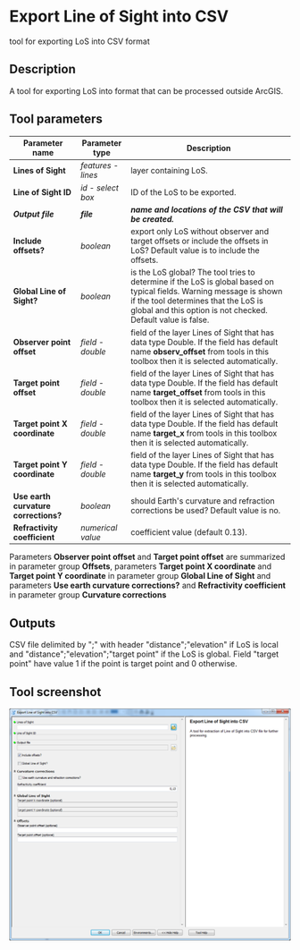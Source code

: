 # Export Line of Sight into CSV

tool for exporting LoS into CSV format 

## Description

A tool for exporting LoS into format that can be processed outside ArcGIS.

## Tool parameters

| Parameter name | Parameter type | Description |
| ------------- |-------------| -----|
| **Lines of Sight** | *features - lines* | layer containing LoS. |
| **Line of Sight ID** | *id - select box* | ID of the LoS to be exported. |
| _**Output file**_ | _**file**_ | _**name and locations of the CSV that will be created.**_ |
| **Include offsets?** | *boolean* | export only LoS without observer and target offsets or include the offsets in LoS? Default value is to include the offsets. |
| **Global Line of Sight?** | *boolean* | is the LoS global? The tool tries to determine if the LoS is global based on typical fields. Warning message is shown if the tool determines that the LoS is global and this option is not checked. Default value is false. |
| **Observer point offset** | *field - double* | field of the layer Lines of Sight that has data type Double. If the field has default name **observ_offset** from tools in this toolbox then it is selected automatically. |
| **Target point offset** | *field - double* | field of the layer Lines of Sight that has data type Double. If the field has default name **target_offset** from tools in this toolbox then it is selected automatically. |
| **Target point X coordinate** | *field - double* | field of the layer Lines of Sight that has data type Double. If the field has default name **target_x** from tools in this toolbox then it is selected automatically. |
| **Target point Y coordinate** | *field - double* | field of the layer Lines of Sight that has data type Double. If the field has default name **target_y** from tools in this toolbox then it is selected automatically. |
| **Use earth curvature corrections?** | *boolean* | should Earth's curvature and refraction corrections be used? Default value is no. |
| **Refractivity coefficient** | *numerical value* | coefficient value (default 0.13). |

Parameters **Observer point offset** and **Target point offset** are summarized in parameter group **Offsets**, parameters **Target point X coordinate** and **Target point Y coordinate** in parameter group **Global Line of Sight** and parameters **Use earth curvature corrections?** and **Refractivity coefficient** in parameter group **Curvature corrections**

## Outputs

CSV file delimited by ";" with header "distance";"elevation" if LoS is local and "distance";"elevation";"target point"  if the LoS is global. Field "target point" have value 1 if the point is target point and 0 otherwise.

## Tool screenshot

![Export Line of Sight into CSV tool](./images/export_csv.png)
	